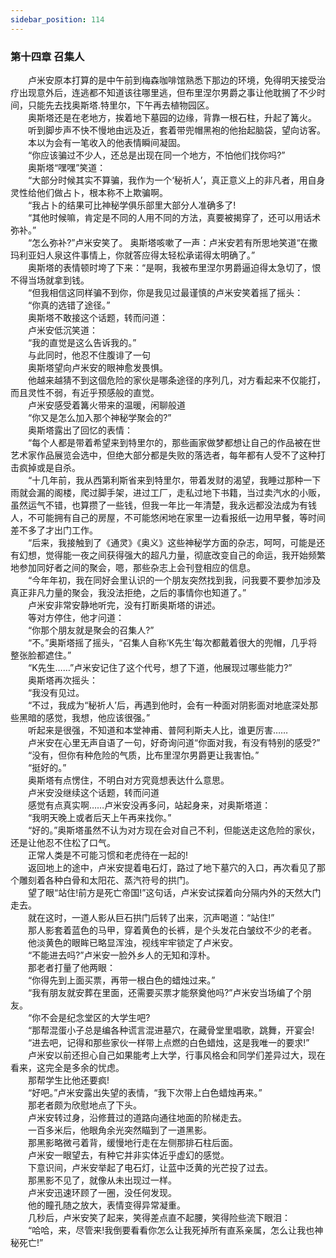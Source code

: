 ```yaml
---
sidebar_position: 114
---
```

### 第十四章 召集人  


　　卢米安原本打算的是中午前到梅森咖啡馆熟悉下那边的环境，免得明天接受治疗出现意外后，连逃都不知道该往哪里逃，但布里涅尔男爵之事让他耽搁了不少时间，只能先去找奥斯塔.特里尔，下午再去植物园区。  
　　奥斯塔还是在老地方，挨着地下墓园的边缘，背靠一根石柱，升起了篝火。  
　　听到脚步声不快不慢地由远及近，套着带兜帽黑袍的他抬起脑袋，望向访客。  
　　本以为会有一笔收入的他表情瞬间凝固。  
　　“你应该骗过不少人，还总是出现在同一个地方，不怕他们找你吗?”  
　　奥斯塔“嘿嘿”笑道：  
　　“大部分时候其实不算骗，我作为一个‘秘祈人’，真正意义上的非凡者，用自身灵性给他们做占卜，根本称不上欺骗啊。  
　　“我占卜的结果可比神秘学俱乐部里大部分人准确多了!  
　　“其他时候嘛，肯定是不同的人用不同的方法，真要被揭穿了，还可以用话术弥补。”  
　　“怎么弥补?”卢米安笑了。 奥斯塔咳嗽了一声：卢米安若有所思地笑道“在撒玛利亚妇人泉这件事情上，你就答应得太轻松承诺得太明确了。”  
　　奥斯塔的表情顿时垮了下来：“是啊，我被布里涅尔男爵逼迫得太急切了，恨不得当场就拿到钱。  
　　“但我相信这同样骗不到你，你是我见过最谨慎的卢米安笑着摇了摇头：  
　　“你真的选错了途径。”  
　　奥斯塔不敢接这个话题，转而问道：  
　　卢米安低沉笑道：  
　　“我的直觉是这么告诉我的。”  
　　与此同时，他忍不住腹诽了一句  
　　奥斯塔望向卢米安的眼神愈发畏惧。  
　　他越来越猜不到这個危险的家伙是哪条途径的序列几，对方看起来不仅能打，而且灵性不弱，有近乎预感般的直觉。  
　　卢米安感受着篝火带来的温暖，闲聊般道  
　　“你又是怎么加入那个神秘学聚会的?”  
　　奥斯塔露出了回忆的表情：  
　　“每个人都是带着希望来到特里尔的，那些画家做梦都想让自己的作品被在世艺术家作品展览会选中，但绝大部分都是失败的落选者，每年都有人受不了这种打击疯掉或是自杀。  
　　“十几年前，我从西第利斯省来到特里尔，带着发财的渴望，我睡过那种一下雨就会漏的阁楼，爬过脚手架，进过工厂，走私过地下书籍，当过卖汽水的小贩，虽然运气不错，也算攒了一些钱，但我一年比一年清楚，我永远都没法成为有钱人，不可能拥有自己的房屋，不可能悠闲地在家里一边看报纸一边用早餐，等时间差不多了才出门工作。  
　　“后来，我接触到了《通灵》《奥义》这些神秘学方面的杂志，呵呵，可能是还有幻想，觉得能一夜之间获得强大的超凡力量，彻底改变自己的命运，我开始频繁地参加同好者之间的聚会，嗯，那些杂志上会刊登相应的信息。  
　　“今年年初，我在同好会里认识的一个朋友突然找到我，问我要不要参加涉及真正非凡力量的聚会，我没法拒绝，之后的事情你也知道了。”  
　　卢米安非常安静地听完，没有打断奥斯塔的讲述。  
　　等对方停住，他才问道：  
　　“你那个朋友就是聚会的召集人?”  
　　“不。”奥斯塔摇了摇头，“召集人自称‘K先生’每次都戴着很大的兜帽，几乎将整张脸都遮住。”  
　　“K先生……”卢米安记住了这个代号，想了下道，他展现过哪些能力?”  
　　奥斯塔再次摇头：  
　　“我没有见过。  
　　“不过，我成为“秘祈人’后，再遇到他时，会有一种面对阴影面对地底深处那些黑暗的感觉，我想，他应该很强。”  
　　听起来是很强，不知道和本堂神甫、普阿利斯夫人比，谁更厉害……  
　　卢米安在心里无声自语了一句，好奇询问道“你面对我，有没有特别的感受?”  
　　“没有，但你有种危险的气质，比布里涅尔男爵更让我害怕。”  
　　“挺好的。”  
　　奥斯塔有点愣住，不明白对方究竟想表达什么意思。  
　　卢米安没继续这个话题，转而问道  
　　感觉有点真实啊……卢米安没再多问，站起身来，对奥斯塔道：  
　　“我明天晚上或者后天上午再来找你。”  
　　“好的。”奥斯塔虽然不认为对方现在会对自己不利，但能送走这危险的家伙，还是让他忍不住松了口气。  
　　正常人类是不可能习惯和老虎待在一起的!  
　　返回地上的途中，卢米安提着电石灯，路过了地下墓穴的入口，再次看见了那个雕刻着各种白骨和太阳花、蒸汽符号的拱门。  
　　望了眼“站住!前方是死亡帝国!”这句话，卢米安试探着向分隔内外的天然大门走去。  
　　就在这时，一道人影从巨石拱门后转了出来，沉声喝道：“站住!”  
　　那人影套着蓝色的马甲，穿着黄色的长裤，是个头发花白皱纹不少的老者。  
　　他淡黄色的眼眸已略显浑浊，视线牢牢锁定了卢米安。  
　　“不能进去吗?”卢米安一脸外乡人的无知和淳朴。  
　　那老者打量了他两眼：  
　　“你得先到上面买票，再带一根白色的蜡烛过来。”  
　　“我有朋友就安葬在里面，还需要买票才能祭奠他吗?”卢米安当场编了个朋友。  
　　“你不会是纪念堂区的大学生吧?  
　　“那帮混蛋小子总是编各种谎言混进墓穴，在藏骨堂里唱歌，跳舞，开宴会!  
　　“进去吧，记得和那些家伙一样带上点燃的白色蜡烛，这是我唯一的要求!”  
　　卢米安以前还担心自己如果能考上大学，行事风格会和同学们差异过大，现在看来，这完全是多余的忧虑。  
　　那帮学生比他还要疯!  
　　“好吧。”卢米安露出失望的表情，“我下次带上白色蜡烛再来。”  
　　那老者颇为欣慰地点了下头。  
　　卢米安转过身，沿修葺过的道路向通往地面的阶梯走去。  
　　一百多米后，他眼角余光突然瞄到了一道黑影。  
　　那黑影略微弓着背，缓慢地行走在左侧那排石柱后面。  
　　卢米安一眼望去，有种它并非实体近乎虚幻的感觉。  
　　下意识间，卢米安举起了电石灯，让蓝中泛黄的光芒投了过去。  
　　那黑影不见了，就像从未出现过一样。  
　　卢米安迅速环顾了一圈，没任何发现。  
　　他的瞳孔随之放大，表情变得异常凝重。  
　　几秒后，卢米安笑了起来，笑得差点直不起腰，笑得险些流下眼泪：  
　　“哈哈，来，尽管来!我倒要看看你怎么让我死掉所有直系亲属，怎么让我也神秘死亡!”  
